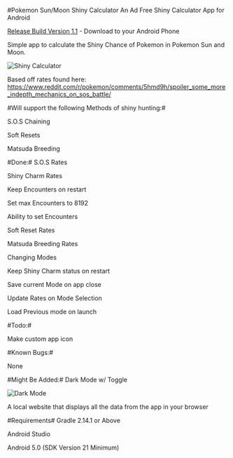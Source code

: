 #Pokemon Sun/Moon Shiny Calculator
An Ad Free Shiny Calculator App for Android

[Release Build Version 1.1](https://github.com/MrHDR/Sun-Moon_ShinyCalc/raw/master/com.hdr.shinycalculator.apk) - Download to your Android Phone

Simple app to calculate the Shiny Chance of Pokemon in Pokemon Sun and Moon.

![Shiny Calculator](http://i.imgur.com/5oeDCmW.png?1)

Based off rates found here: https://www.reddit.com/r/pokemon/comments/5hmd9h/spoiler_some_more_indepth_mechanics_on_sos_battle/

#Will support the following Methods of shiny hunting:#

 S.O.S Chaining
 
 Soft Resets
 
 Matsuda Breeding

#Done:#
S.O.S Rates

Shiny Charm Rates

Keep Encounters on restart

Set max Encounters to 8192

Ability to set Encounters

Soft Reset Rates

Matsuda Breeding Rates

Changing Modes

Keep Shiny Charm status on restart

Save current Mode on app close

Update Rates on Mode Selection

Load Previous mode on launch

#Todo:#

Make custom app icon


#Known Bugs:#

None
 
#Might Be Added:#
Dark Mode w/ Toggle

![Dark Mode](http://i.imgur.com/e90f6pc.png)

A local website that displays all the data from the app in your browser

#Requirements#
Gradle 2.14.1 or Above

Android Studio

Android 5.0 (SDK Version 21 Minimum)
